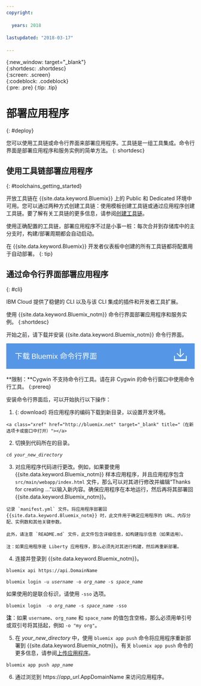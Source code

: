 ```yaml
---
copyright:

  years: 2018

lastupdated: "2018-03-17"

---
```


{:new_window: target="_blank"}  
{:shortdesc: .shortdesc}  
{:screen: .screen}  
{:codeblock: .codeblock}  
{:pre: .pre}
{:tip: .tip}

# 部署应用程序
{: #deploy}

您可以使用工具链或命令行界面来部署应用程序。工具链是一组工具集成。命令行界面是部署应用程序和服务实例的简单方法。
{: shortdesc}

## 使用工具链部署应用程序
{: #toolchains_getting_started}

开放工具链在 {{site.data.keyword.Bluemix}} 上的 Public 和 Dedicated 环境中可用。您可以通过两种方式创建工具链：使用模板创建工具链或通过应用程序创建工具链。要了解有关工具链的更多信息，请参阅[创建工具链](../services/ContinuousDelivery/toolchains_working.html#toolchains_getting_started)。

使用正确配置的工具链，部署应用程序不过是小事一桩：每次合并到存储库中的主分支时，构建/部署周期都会自动启动。

在 {{site.data.keyword.Bluemix}} 开发者仪表板中创建的所有工具链都将配置用于自动部署。
{: tip}

## 通过命令行界面部署应用程序
{: #cli}

IBM Cloud 提供了稳健的 CLI 以及与该 CLI 集成的插件和开发者工具扩展。

使用 {{site.data.keyword.Bluemix_notm}} 命令行界面部署应用程序和服务实例。
{:shortdesc}

开始之前，请下载并安装 {{site.data.keyword.Bluemix_notm}} 命令行界面。

<p>
<a class="xref" href="https://clis.ng.bluemix.net" target="_blank" title="（在新选项卡或窗口中打开）"><img class="image" src="images/btn_bx_commandline.svg" alt="下载 Bluemix 命令行界面" /> </a>
</p>

**限制：**Cygwin 不支持命令行工具。请在非 Cygwin 的命令行窗口中使用命令行工具。
{:prereq}

安装命令行界面后，可以开始执行以下操作：

  1. {: download} 将应用程序的编码下载到新目录，以设置开发环境。

    <a class="xref" href="http://bluemix.net" target="_blank" title="（在新选项卡或窗口中打开）"></a>

  2. 切换到代码所在的目录。

  <pre class="pre"><code class="hljs">cd <var class="keyword varname">your_new_directory</var></code></pre>

  3.  对应用程序代码进行更改。例如，如果要使用 {{site.data.keyword.Bluemix_notm}} 样本应用程序，并且应用程序包含 `src/main/webapp/index.html` 文件，那么可以对其进行修改并编辑“Thanks for creating ...”以输入新内容。确保应用程序在本地运行，然后再将其部署回 {{site.data.keyword.Bluemix_notm}}。

    记录 `manifest.yml` 文件。将应用程序部署回 {{site.data.keyword.Bluemix_notm}} 时，此文件用于确定应用程序的 URL、内存分配、实例数和其他关键参数。

    此外，请注意 `README.md` 文件，此文件包含详细信息，如构建指示信息（如果适用）。

    注：如果应用程序是 Liberty 应用程序，那么必须先对其进行构建，然后再重新部署。

  4. 连接并登录到 {{site.data.keyword.Bluemix_notm}}。

  <pre class="pre"><code class="hljs">bluemix api https://api.<span class="keyword" data-hd-keyref="DomainName">DomainName</span></code></pre>

  <pre class="pre"><code class="hljs">bluemix login -u <var class="keyword varname" data-hd-keyref="user_ID">username</var> -o <var class="keyword varname" data-hd-keyref="org_name">org_name</var> -s <var class="keyword varname" data-hd-keyref="space_name">space_name</var></code></pre>

  如果使用的是联合标识，请使用 `-sso` 选项。

  <pre class="pre"><code class="hljs">bluemix login  -o <var class="keyword varname" data-hd-keyref="org_name">org_name</var> -s <var class="keyword varname" data-hd-keyref="space_name">space_name</var> -sso</code></pre>

  **注**：如果 `username`、`org_name` 和 `space_name` 的值包含空格，那么必须用单引号或双引号将其括起，例如 `-o "my org"`。

  5. 在 <var class="keyword varname">your_new_directory</var> 中，使用 `bluemix app push` 命令将应用程序重新部署到 {{site.data.keyword.Bluemix_notm}}。有关 `bluemix app push` 命令的更多信息，请参阅[上传应用程序](/docs/starters/upload_app.html)。

  <pre class="pre"><code class="hljs">bluemix app push <var class="keyword varname" data-hd-keyref="app_name">app_name</var></code></pre>

  6. 通过浏览到 https://<var class="keyword varname" data-hd-keyref="app_url">app_url</var>.<span class="keyword" data-hd-keyref="APPDomain">AppDomainName</span> 来访问应用程序。
